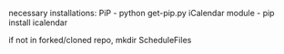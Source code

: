 necessary installations:
PiP - python get-pip.py
iCalendar module - pip install icalendar

if not in forked/cloned repo, mkdir ScheduleFiles